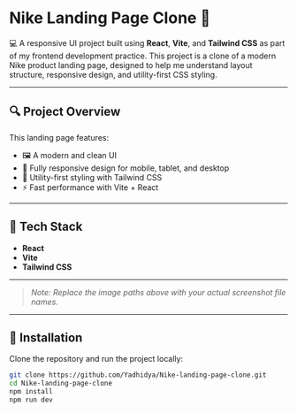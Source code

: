 # Nike Landing Page Clone 👟

💻 A responsive UI project built using **React**, **Vite**, and **Tailwind CSS** as part of my frontend development practice. This project is a clone of a modern Nike product landing page, designed to help me understand layout structure, responsive design, and utility-first CSS styling.

---

## 🔍 Project Overview

This landing page features:

- 🖼️ A modern and clean UI
- 📱 Fully responsive design for mobile, tablet, and desktop
- 🎯 Utility-first styling with Tailwind CSS
- ⚡ Fast performance with Vite + React

---

## 🚀 Tech Stack

- **React**
- **Vite**
- **Tailwind CSS**

---


> _Note: Replace the image paths above with your actual screenshot file names._

---

## 📁 Installation

Clone the repository and run the project locally:

```bash
git clone https://github.com/Yadhidya/Nike-landing-page-clone.git
cd Nike-landing-page-clone
npm install
npm run dev
